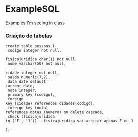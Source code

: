 # ExampleSQL
Examples I'm seeing in class

### Criação de tabelas

<code>create table pessoas (<br>
  codigo integer not null,<br>
  fisicajuridica char(1) not null,<br>
  nome varchar(50) not null,<br>
  cidade integer not null,<br>
  saldo numeric(7,2),<br>
  data date default current_date,<br>
  nota integer,<br>
  primary key (codigo),<br>
  foreign key (cidade) references cidades(codigo),<br>
  foreign key (nota) references notas (numero) on delete cascade,<br>
  check (fisicajuridica in ('F', 'J')) --fisicajuridica vai aceitar apenas F ou J<br>
);</code><br>
